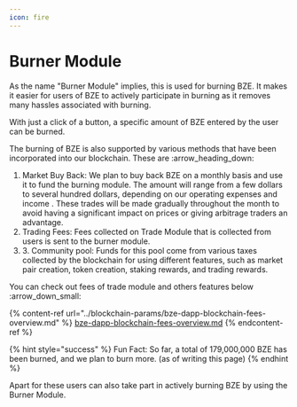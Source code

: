 ```yaml
---
icon: fire
---
```


# Burner Module

As the name "Burner Module" implies, this is used for burning BZE. It makes it easier for users of BZE to actively participate in burning as it removes many hassles associated with burning.

With just a click of a button, a specific amount of BZE entered by the user can be burned.

The burning of BZE is also supported by various methods that have been incorporated into our blockchain. These are :arrow\_heading\_down:

1. Market Buy Back: We plan to buy back BZE on a monthly basis and use it to fund the burning module. The amount will range from a few dollars to several hundred dollars, depending on our operating expenses and income . These trades will be made gradually throughout the month to avoid having a significant impact on prices or giving arbitrage traders an advantage.
2. Trading Fees: Fees collected on Trade Module that is collected from users is sent to the burner module. &#x20;
3. 3\. Community pool: Funds for this pool come from various taxes collected by the blockchain for using different features, such as market pair creation, token creation, staking rewards, and trading rewards.&#x20;

You can check out fees of trade module and others features below :arrow\_down\_small:

{% content-ref url="../blockchain-params/bze-dapp-blockchain-fees-overview.md" %}
[bze-dapp-blockchain-fees-overview.md](../blockchain-params/bze-dapp-blockchain-fees-overview.md)
{% endcontent-ref %}

{% hint style="success" %}
Fun Fact: So far, a total of 179,000,000 BZE has been burned, and we plan to burn more.   (as of writing this page)
{% endhint %}

Apart for these users can also take part in actively burning BZE by using the Burner Module.

